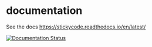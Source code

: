 # documentation

See the docs https://stickycode.readthedocs.io/en/latest/

[![Documentation Status](https://readthedocs.org/projects/stickycode/badge/?version=latest)](https://stickycode.readthedocs.io/en/latest/?badge=latest)
